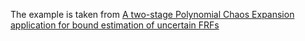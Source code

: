 The example is taken from [A two-stage Polynomial Chaos Expansion application for bound estimation of uncertain FRFs](http://dx.doi.org/10.1016/j.jsv.2023.117930)
